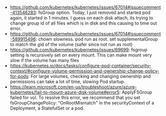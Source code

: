 - https://github.com/kubernetes/kubernetes/issues/67014#issuecomment-413546283: fsGroup option. Today, I just removed and started pod again, it started in 1 minutes. I guess on each disk attach, its trying to change group id of all files which is in disk and this causing to time out error.
- https://github.com/kubernetes/kubernetes/issues/67014#issuecomment-589915496: chown slowness. pod run as root. set supplementalGroup to match the gid of the volume (safer since not run as root)
- https://github.com/kubernetes/kubernetes/issues/69699: fsgroup setting is recursively set on every mount. This can make mount very slow if the volume has many files
- https://kubernetes.io/docs/tasks/configure-pod-container/security-context/#configure-volume-permission-and-ownership-change-policy-for-pods: For large volumes, checking and changing ownership and permissions can take a lot of time, slowing Pod startup.
- https://learn.microsoft.com/en-us/troubleshoot/azure/azure-kubernetes/fail-to-mount-azure-disk-volume#error5: ApplyFSGroup failed for vol. To resolve this error, we recommend that you set fsGroupChangePolicy: "OnRootMismatch" in the securityContext of a Deployment, a StatefulSet or a pod.
